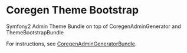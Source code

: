 Coregen Theme Bootstrap
=======================

Symfony2 Admin Theme Bundle on top of CoregenAdminGenerator and ThemeBootstrapBundle

For instructions, see [CoregenAdminGeneratorBundle](https://github.com/rafaelgou/CoregenAdminGeneratorBundle).
